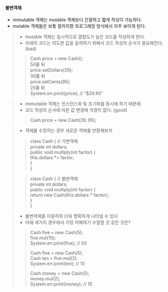 #### 불변객체
- immutable 객체는 mutable 객체보다 간결하고 짧게 작성이 가능하다.
- mutable 객체들은 보통 절차지향 프로그래밍 방식에서 자주 보이게 된다.  

>    - mutable 객체는 일시적으로 결합도가 높은 코드를 작성하게 한다.  
>    - 아래의 코드는 의도한 값을 출력하기 위해서 코드 작성의 순서가 중요해진다. (bad)
> 
>>    Cash price = new Cash();  
>>    50줄 뒤  
>>    price.setDollars(29);  
>>    30줄 뒤  
>>    price.setCents(95);  
>>    25줄 뒤  
>>    System.err.print(price); // "$29.95"  

>    - immutable 객체는 인스턴스화 및 초기화를 동시에 하기 때문에  
>    - 코드 작성의 순서에 따른 값 변경에 걱정이 없다. (good)    
> 
>>    Cash price = new Cash(29, 95);

>   - 객체를 수정하는 경우 새로운 객체를 반환해보자  
>>  class Cash { // 가변객체  
>>     private int dollars;  
>>     public void multiply(int factor) {  
>>         this.dollars *= factor;  
>>      }  
>>  }
> 
>>  class Cash { // 불변객체    
>>    private int dollars;  
>>    public void multiply(int factor) {  
>>      return new Cash(this.dollars * factor);  
>>    }  
>>  }

>  - 불변객체를 이용하여 더욱 명확하게 나타낼 수 있다
>  - 아래 세가지 경우에서 가장 이해하기 수월할 것 같은 것은?
>> Cash five = new Cash(5);   
>> five.mul(10);  
>> System.err.print(five); // 50  
>>  
>> Cash five = new Cash(5);    
>> Cash ten = five.mul(2);  
>> System.err.print(ten); // 10  
>>  
>> Cash money = new Cash(5);    
>> money.mul(2);  
>> System.err.print(money); // 10  
